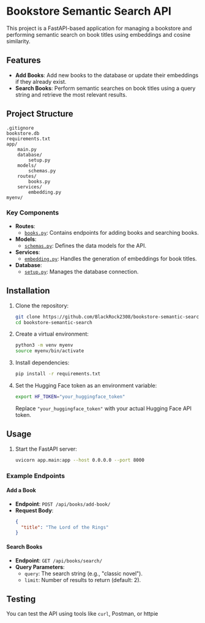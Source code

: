 # Bookstore Semantic Search API

This project is a FastAPI-based application for managing a bookstore and performing semantic search on book titles using embeddings and cosine similarity.

## Features

- **Add Books**: Add new books to the database or update their embeddings if they already exist.
- **Search Books**: Perform semantic searches on book titles using a query string and retrieve the most relevant results.

## Project Structure

```
.gitignore
bookstore.db
requirements.txt
app/
    main.py
    database/
        setup.py
    models/
        schemas.py
    routes/
        books.py
    services/
        embedding.py
myenv/
```

### Key Components

- **Routes**: 
  - [`books.py`](app/routes/books.py): Contains endpoints for adding books and searching books.
- **Models**:
  - [`schemas.py`](app/models/schemas.py): Defines the data models for the API.
- **Services**:
  - [`embedding.py`](app/services/embedding.py): Handles the generation of embeddings for book titles.
- **Database**:
  - [`setup.py`](app/database/setup.py): Manages the database connection.

## Installation

1. Clone the repository:
   ```bash
   git clone https://github.com/BlackRock2308/bookstore-semantic-search.git
   cd bookstore-semantic-search
   ```

2. Create a virtual environment:
   ```bash
   python3 -m venv myenv
   source myenv/bin/activate
   ```

3. Install dependencies:
   ```bash
   pip install -r requirements.txt
   ```


5. Set the Hugging Face token as an environment variable:
   ```bash
   export HF_TOKEN="your_huggingface_token"
   ```

   Replace `"your_huggingface_token"` with your actual Hugging Face API token.

## Usage

1. Start the FastAPI server:
   ```bash
   uvicorn app.main:app --host 0.0.0.0 --port 8000
   ```


### Example Endpoints

#### Add a Book
- **Endpoint**: `POST /api/books/add-book/`
- **Request Body**:
  ```json
  {
    "title": "The Lord of the Rings"
  }
  ```

#### Search Books
- **Endpoint**: `GET /api/books/search/`
- **Query Parameters**:
  - `query`: The search string (e.g., "classic novel").
  - `limit`: Number of results to return (default: 2).

## Testing

You can test the API using tools like `curl`, Postman, or httpie
